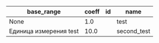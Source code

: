 |base_range|coeff|id|name|
|----------|-----|--|----|
|None|1.0||test|
|Единица измерения test|10.0||second_test|

